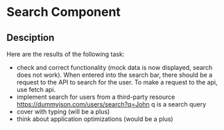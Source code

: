 # Search Component

## Desciption

Here are the results of the following task:

- check and correct functionality (mock data is now displayed, search does not work). When entered into the search bar, there should be a request to the API to search for the user. To make a request to the api, use fetch api.
- implement search for users from a third-party resource https://dummyjson.com/users/search?q=John q is a search query
- cover with typing (will be a plus)
- think about application optimizations (would be a plus)